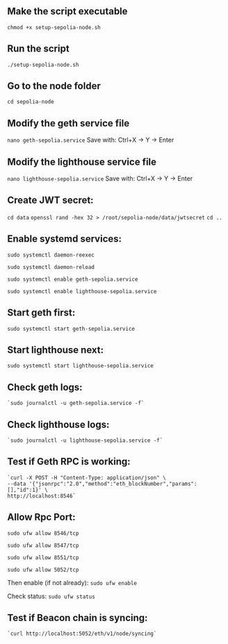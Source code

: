 ## Make the script executable
`chmod +x setup-sepolia-node.sh`

## Run the script
`./setup-sepolia-node.sh`

## Go to the node folder
`cd sepolia-node`

## Modify the geth service file
`nano geth-sepolia.service` Save with: Ctrl+X → Y → Enter

## Modify the lighthouse service file
   `nano lighthouse-sepolia.service` Save with: Ctrl+X → Y → Enter

## Create JWT secret:
   `cd data`
   `openssl rand -hex 32 > /root/sepolia-node/data/jwtsecret`
   `cd ..`

## Enable systemd services:
   `sudo systemctl daemon-reexec`
   
   `sudo systemctl daemon-reload`
   
   `sudo systemctl enable geth-sepolia.service`
   
   `sudo systemctl enable lighthouse-sepolia.service`

## Start geth first:
   `sudo systemctl start geth-sepolia.service`

## Start lighthouse next:
   `sudo systemctl start lighthouse-sepolia.service`

## Check geth logs:
    `sudo journalctl -u geth-sepolia.service -f`

## Check lighthouse logs:
    `sudo journalctl -u lighthouse-sepolia.service -f`

## Test if Geth RPC is working:
    `curl -X POST -H "Content-Type: application/json" \
    --data '{"jsonrpc":"2.0","method":"eth_blockNumber","params":[],"id":1}' \
    http://localhost:8546`

## Allow Rpc Port:
   `sudo ufw allow 8546/tcp`
   
   `sudo ufw allow 8547/tcp`
   
   `sudo ufw allow 8551/tcp`
   
   `sudo ufw allow 5052/tcp`
   
Then enable (if not already):
   `sudo ufw enable`
   
Check status:
    `sudo ufw status`

## Test if Beacon chain is syncing:
    `curl http://localhost:5052/eth/v1/node/syncing`
